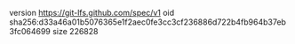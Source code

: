 version https://git-lfs.github.com/spec/v1
oid sha256:d33a46a01b5076365e1f2aec0fe3cc3cf236886d722b4fb964b37eb3fc064699
size 226828
